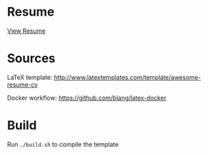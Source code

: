 # Resume

[View Resume](/resume.pdf)

# Sources

LaTeX template: http://www.latextemplates.com/template/awesome-resume-cv

Docker workflow: https://github.com/blang/latex-docker

# Build

Run `./build.sh` to compile the template
